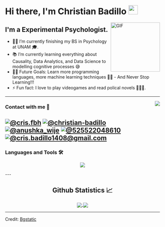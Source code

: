 # Hi there, I'm Christian Badillo  <img width="30px" src="https://media.tenor.com/images/3b388fe03da271d2674faf85eb7c3fcd/tenor.gif" />

<img align="right" alt="GIF" height="160px" src="https://media.giphy.com/media/du3J3cXyzhj75IOgvA/giphy.gif" />

## I'm a Experimental Psychologist.

- 👨‍💻 I’m currently finishing my BS in Psychology at UNAM 🎓.
- 📚 I’m currently learning everything about Causality, Data Analytics, and Data Science to modelling cognitive processes 😅
- 💪🏼 Future Goals: Learn more programming languages, more machine learning techniques 👨‍💻 - And Never Stop Learning!!!
- ⚡ Fun fact: I love to play videogames and read polical novels 🕵🏽‍♂️.

---

<img align="right" src="http://estruyf-github.azurewebsites.net/api/VisitorHit?user=[Christian-F-Badillo]Christian-F-Badillo&repo=Christian-F-Badillo&countColorcountColor&countColor=%237B1E7B"/>

### Contact with me 📝

[![@cris.fbh](https://img.icons8.com/fluency/48/000000/instagram-new.png "@cris.bfh")](https://www.instagram.com/cris.fbh/) [![@christian-badillo](https://img.icons8.com/fluency/48/000000/linkedin.png "@christian-badillo")](https://www.linkedin.com/in/christian-badillo/) [![@anushka_wije](https://img.icons8.com/fluency/48/000000/twitter-squared.png "@Christi91084601")](https://twitter.com/Christi91084601) [![@525522048610](https://img.icons8.com/fluency/48/000000/phone-disconnected.png "@525522048610")](tel:525522048610) [![@cris.badillo1408@gmail.com](https://img.icons8.com/fluency/48/000000/apple-mail.png "@cris.badillo1408@gmail.com")](cris.badillo1408@gmail.com)
<br />
---

### Languages and Tools 🛠 


<p align="center">
  <a href="https://skillicons.dev">
    <img src="https://skillicons.dev/icons?i=py,r,git,github,html,vscode,latex,md,pytorch,tensorflow&perline=10" />
  </a>
</p>
---

<br/>

  <h2 align="center"> Github Statistics 📈 </h2>
  
  <div align="center"> 
     <a href="">
      <img align="center" src="https://github-readme-stats-sigma-five.vercel.app/api?username=Christian-F-Badillo&show_icons=true&include_all_commits=true&count_private=true&theme=react&line_height=40" />
    </a>
    <a href="">
      <img align="center" src="https://github-readme-stats.vercel.app/api/top-langs/?username=Christian-F-Badillo&theme=react&line_height=40&hide=css"/>
    </a>
</div

<br/>

----
Credit: [Bgstatic](https://github.com/Bgstatic)

